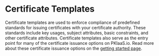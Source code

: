 # Certificate Templates

Certificate templates are used to enforce compliance of predefined standards for issuing certificates with your certificate authority. These standards include key usages, subject attributes, basic constraints, and other certificate attributes. Certificate templates also serve as the entry point for many of the certificate issuance options on PKIaaS.io. Read more about these certificate issuance options on the [getting started page](../getting-started.md/#issue-a-certificate).